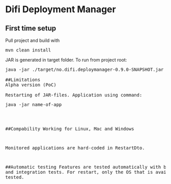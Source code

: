 # Difi Deployment Manager
## First time setup
Pull project and build with 
<pre>mvn clean install </pre>

JAR is generated in target folder. To run from project root:
<pre>java -jar ./target/no.difi.deploymanager-0.9.0-SNAPSHOT.jar

##Limitations
Alpha version (PoC)

Restarting of JAR-files. Application using command:
<pre>java -jar name-of-app</pre>

##Compability
Working for Linux, Mac and Windows

Monitored applications are hard-coded in RestartDto.

##Automatic testing
Features are tested automatically with both unit- and integration tests. For restart, only the OS that is available is tested.
